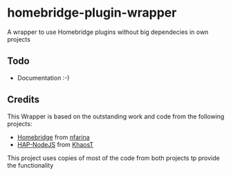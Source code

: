 # homebridge-plugin-wrapper
A wrapper to use Homebridge plugins without big dependecies in own projects

## Todo
* Documentation :-)


## Credits
This Wrapper is based on the outstanding work and code from the following projects:
* [Homebridge](https://github.com/nfarina/homebridge) from [nfarina](http://twitter.com/nfarina)
* [HAP-NodeJS](https://github.com/KhaosT/HAP-NodeJS) from [KhaosT](http://twitter.com/khaost)

This project uses copies of most of the code from both projects tp provide the functionality
